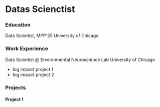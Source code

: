 # Datas Scienctist

### Education
Data Scientist, MPP'25 University of Chicago

### Work Experience
Data Scientist @ Environmental Neuroscience Lab University of Chicago
- big impact project 1
- big impact project 2

### Projects
#### Project 1
